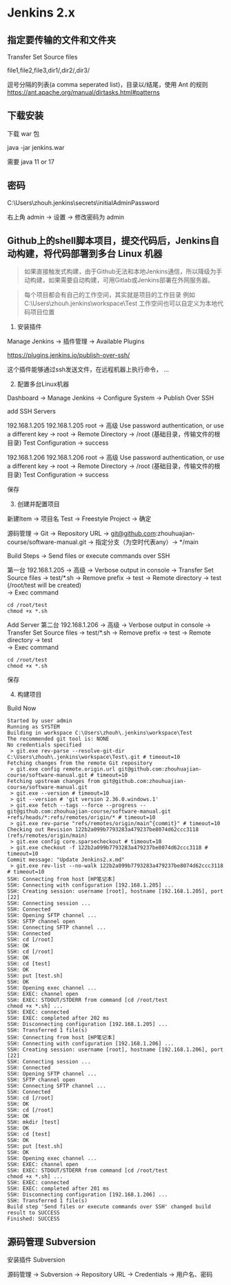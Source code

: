 # Jenkins 2.x

## 指定要传输的文件和文件夹

Transfer Set Source files

file1,file2,file3,dir1/,dir2/,dir3/

逗号分隔的列表(a comma seperated list)，目录以/结尾，使用 Ant 的规则 https://ant.apache.org/manual/dirtasks.html#patterns

## 下载安装

下载 war 包

java -jar jenkins.war

需要 java 11 or 17

## 密码

C:\Users\zhouh\.jenkins\secrets\initialAdminPassword

右上角 admin -> 设置 -> 修改密码为 admin

## Github上的shell脚本项目，提交代码后，Jenkins自动构建，将代码部署到多台 Linux 机器

> 如果直接触发式构建，由于Github无法和本地Jenkins通信，所以降级为手动构建，如果需要自动构建，可用Gitlab或Jenkins部署在外网服务器。

> 每个项目都会有自己的工作空间，其实就是项目的工作目录 例如 C:\Users\zhouh\.jenkins\workspace\Test 工作空间也可以自定义为本地代码项目位置

1. 安装插件

Manage Jenkins -> 插件管理 -> Available Plugins 

https://plugins.jenkins.io/publish-over-ssh/

这个插件能够通过ssh发送文件，在远程机器上执行命令， ...

2. 配置多台Linux机器

Dashboard -> Manage Jenkins -> Configure System -> Publish Over SSH

add SSH Servers

192.168.1.205 192.168.1.205 root -> 高级 Use password authentication, or use a different key -> root -> Remote Directory -> /root (基础目录，传输文件的根目录)
Test Configuration -> success

192.168.1.206 192.168.1.206 root -> 高级 Use password authentication, or use a different key -> root -> Remote Directory -> /root (基础目录，传输文件的根目录)
Test Configuration -> success

保存

3. 创建并配置项目

新建Item -> 项目名 Test -> Freestyle Project -> 确定

源码管理 -> Git -> Repository URL -> git@github.com:zhouhuajian-course/software-manual.git -> 指定分支（为空时代表any）-> */main

Build Steps -> Send files or execute commands over SSH 

第一台 192.168.1.205 -> 高级 -> Verbose output in console -> Transfer Set Source files -> test/*.sh -> Remove prefix -> test -> Remote directory -> test (/root/test will be created)   
-> Exec command
```shell
cd /root/test
chmod +x *.sh
```
Add Server
第二台 192.168.1.206 -> 高级 -> Verbose output in console -> Transfer Set Source files -> test/*.sh -> Remove prefix -> test -> Remote directory -> test  
-> Exec command
```shell
cd /root/test
chmod +x *.sh
```
保存

4. 构建项目

Build Now

```
Started by user admin
Running as SYSTEM
Building in workspace C:\Users\zhouh\.jenkins\workspace\Test
The recommended git tool is: NONE
No credentials specified
 > git.exe rev-parse --resolve-git-dir C:\Users\zhouh\.jenkins\workspace\Test\.git # timeout=10
Fetching changes from the remote Git repository
 > git.exe config remote.origin.url git@github.com:zhouhuajian-course/software-manual.git # timeout=10
Fetching upstream changes from git@github.com:zhouhuajian-course/software-manual.git
 > git.exe --version # timeout=10
 > git --version # 'git version 2.36.0.windows.1'
 > git.exe fetch --tags --force --progress -- git@github.com:zhouhuajian-course/software-manual.git +refs/heads/*:refs/remotes/origin/* # timeout=10
 > git.exe rev-parse "refs/remotes/origin/main^{commit}" # timeout=10
Checking out Revision 122b2a099b7793283a479237be8074d62ccc3118 (refs/remotes/origin/main)
 > git.exe config core.sparsecheckout # timeout=10
 > git.exe checkout -f 122b2a099b7793283a479237be8074d62ccc3118 # timeout=10
Commit message: "Update Jenkins2.x.md"
 > git.exe rev-list --no-walk 122b2a099b7793283a479237be8074d62ccc3118 # timeout=10
SSH: Connecting from host [HP笔记本]
SSH: Connecting with configuration [192.168.1.205] ...
SSH: Creating session: username [root], hostname [192.168.1.205], port [22]
SSH: Connecting session ...
SSH: Connected
SSH: Opening SFTP channel ...
SSH: SFTP channel open
SSH: Connecting SFTP channel ...
SSH: Connected
SSH: cd [/root]
SSH: OK
SSH: cd [/root]
SSH: OK
SSH: cd [test]
SSH: OK
SSH: put [test.sh]
SSH: OK
SSH: Opening exec channel ...
SSH: EXEC: channel open
SSH: EXEC: STDOUT/STDERR from command [cd /root/test
chmod +x *.sh] ...
SSH: EXEC: connected
SSH: EXEC: completed after 202 ms
SSH: Disconnecting configuration [192.168.1.205] ...
SSH: Transferred 1 file(s)
SSH: Connecting from host [HP笔记本]
SSH: Connecting with configuration [192.168.1.206] ...
SSH: Creating session: username [root], hostname [192.168.1.206], port [22]
SSH: Connecting session ...
SSH: Connected
SSH: Opening SFTP channel ...
SSH: SFTP channel open
SSH: Connecting SFTP channel ...
SSH: Connected
SSH: cd [/root]
SSH: OK
SSH: cd [/root]
SSH: OK
SSH: mkdir [test]
SSH: OK
SSH: cd [test]
SSH: OK
SSH: put [test.sh]
SSH: OK
SSH: Opening exec channel ...
SSH: EXEC: channel open
SSH: EXEC: STDOUT/STDERR from command [cd /root/test
chmod +x *.sh] ...
SSH: EXEC: connected
SSH: EXEC: completed after 201 ms
SSH: Disconnecting configuration [192.168.1.206] ...
SSH: Transferred 1 file(s)
Build step 'Send files or execute commands over SSH' changed build result to SUCCESS
Finished: SUCCESS
```

## 源码管理 Subversion

安装插件 Subversion

源码管理 -> Subversion -> Repository URL -> Credentials -> 用户名、密码 


